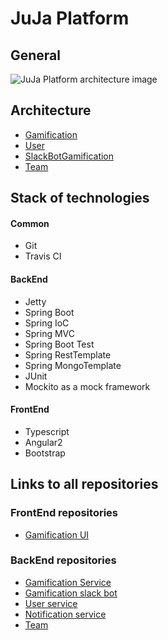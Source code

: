 # JuJa Platform

## General

![JuJa Platform architecture image](https://github.com/JujaLabs/docs/blob/master/architecture/juja_platform.png "JuJa Platform")

## Architecture

* [Gamification](https://github.com/JujaLabs/docs/tree/master/architecture/gamification)
* [User](https://github.com/JujaLabs/docs/tree/master/architecture/user)
* [SlackBotGamification](https://github.com/JujaLabs/docs/tree/master/architecture/slackbot)
* [Team](https://github.com/JujaLabs/docs/tree/master/architecture/team)

## Stack of technologies

#### Common

* Git
* Travis CI

#### BackEnd

* Jetty
* Spring Boot
* Spring IoC
* Spring MVC
* Spring Boot Test
* Spring RestTemplate
* Spring MongoTemplate
* JUnit
* Mockito as a mock framework

#### FrontEnd

* Typescript
* Angular2
* Bootstrap

## Links to all repositories

### FrontEnd repositories

* [Gamification UI](https://github.com/JujaLabs/gamification-ui)

### BackEnd repositories

* [Gamification Service](https://github.com/JujaLabs/gamification)
* [Gamification slack bot](https://github.com/JujaLabs/gamification-slack-bot)
* [User service](https://github.com/JujaLabs/users-microservice)
* [Notification service](https://github.com/JujaLabs/notification-service)
* [Team](https://github.com/JujaLabs/teams)
